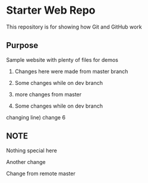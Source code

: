 # Starter Web Repo

This repository is for showing how Git and GitHub work

## Purpose

Sample website with plenty of files for demos

1) Changes here were made from master branch


2) Some changes while on dev branch

3) more changes from master

2) Some changes while on dev branch

changing line) change 6

## NOTE

Nothing special here

Another change

Change from remote master
